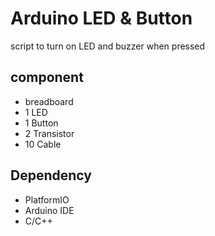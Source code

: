 # Arduino LED & Button
script to turn on LED and buzzer when pressed

## component
*    breadboard
*    1 LED
*    1 Button
*    2 Transistor
*    10 Cable

## Dependency
*    PlatformIO
*    Arduino IDE
*    C/C++
